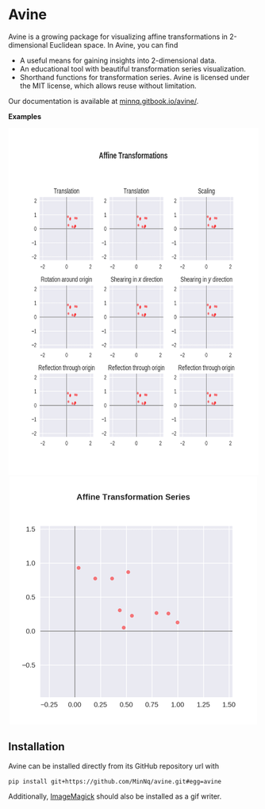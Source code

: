 # Avine

Avine is a growing package for visualizing affine transformations in 2-dimensional Euclidean space. In Avine, you can find 
- A useful means for gaining insights into 2-dimensional data.
- An educational tool with beautiful transformation series visualization.
- Shorthand functions for transformation series.
Avine is licensed under the MIT license, which allows reuse without limitation.

Our documentation is available at [minnq.gitbook.io/avine/].

**Examples**

<center>
  <img src = "images/affine-transformations.gif", height = "700"></img>
</center>

<center>
  <img src = "images/affine-transformation-series.gif", height = "500"></img>
</center>

## Installation

Avine can be installed directly from its GitHub repository url with

```
pip install git+https://github.com/MinNq/avine.git#egg=avine
```

Additionally, [ImageMagick](https://imagemagick.org/index.php) should also be installed as a gif writer.

[minnq.gitbook.io/avine/]: https://minnq.gitbook.io/avine/

